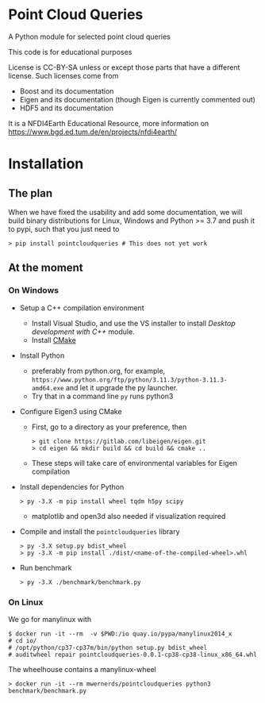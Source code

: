 # Point Cloud Queries

A Python module for selected point cloud queries

This code is for educational purposes

License is CC-BY-SA unless or except those parts that have a different license.
Such licenses come from

- Boost and its documentation
- Eigen and its documentation (though Eigen is currently commented out)
- HDF5 and its documentation

It is a NFDI4Earth Educational Resource, more information on https://www.bgd.ed.tum.de/en/projects/nfdi4earth/

# Installation

## The plan

When we have fixed the usability and add some documentation, we will build binary distributions for Linux,  Windows and Python >= 3.7 and push it to pypi,
such that you just need to

```
> pip install pointcloudqueries # This does not yet work
```

## At the moment

### On Windows

- Setup a C++ compilation environment

  - Install Visual Studio, and use the VS installer to install *Desktop development with C++* module.
  - Install [CMake](https://cmake.org/download/)
- Install Python

  - preferably from python.org, for example, `https://www.python.org/ftp/python/3.11.3/python-3.11.3-amd64.exe` and let it upgrade the py launcher.
  - Try that in a command line `py` runs python3
- Configure Eigen3 using CMake

  - First, go to a directory as your preference, then
    ```
    > git clone https://gitlab.com/libeigen/eigen.git
    > cd eigen && mkdir build && cd build && cmake ..
    ```
  - These steps will take care of environmental variables for Eigen compilation
- Install dependencies for Python

  ```
  > py -3.X -m pip install wheel tqdm h5py scipy
  ```

  - matplotlib and open3d also needed if visualization required
- Compile and install the `pointcloudqueries` library

  ```
  > py -3.X setup.py bdist_wheel
  > py -3.X -m pip install ./dist/<name-of-the-compiled-wheel>.whl
  ```
- Run benchmark

  ```
  > py -3.X ./benchmark/benchmark.py
  ```

### On Linux

We go for manylinux with

```
$ docker run -it --rm  -v $PWD:/io quay.io/pypa/manylinux2014_x
# cd io/
# /opt/python/cp37-cp37m/bin/python setup.py bdist_wheel
# auditwheel repair pointcloudqueries-0.0.1-cp38-cp38-linux_x86_64.whl
```

The wheelhouse contains a manylinux-wheel

```
> docker run -it --rm mwernerds/pointcloudqueries python3 benchmark/benchmark.py
```
